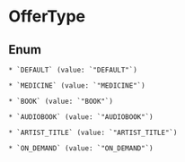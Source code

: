 
# OfferType

## Enum


    * `DEFAULT` (value: `"DEFAULT"`)

    * `MEDICINE` (value: `"MEDICINE"`)

    * `BOOK` (value: `"BOOK"`)

    * `AUDIOBOOK` (value: `"AUDIOBOOK"`)

    * `ARTIST_TITLE` (value: `"ARTIST_TITLE"`)

    * `ON_DEMAND` (value: `"ON_DEMAND"`)



